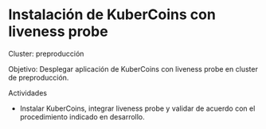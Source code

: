 # Instalación de KuberCoins con liveness probe

Cluster:
preproducción

Objetivo:
Desplegar aplicación de KuberCoins con liveness probe en cluster de preproducción.

Actividades
- Instalar KuberCoins, integrar liveness probe y validar de acuerdo con el procedimiento indicado en desarrollo.